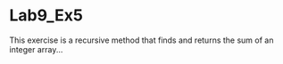 # Lab9_Ex5
This exercise is a recursive method that finds and returns the sum of an integer array...
